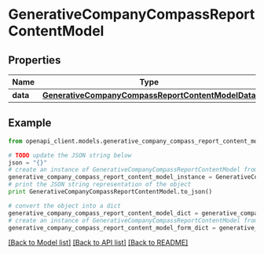 # GenerativeCompanyCompassReportContentModel


## Properties

Name | Type | Description | Notes
------------ | ------------- | ------------- | -------------
**data** | [**GenerativeCompanyCompassReportContentModelData**](GenerativeCompanyCompassReportContentModelData.md) |  | 

## Example

```python
from openapi_client.models.generative_company_compass_report_content_model import GenerativeCompanyCompassReportContentModel

# TODO update the JSON string below
json = "{}"
# create an instance of GenerativeCompanyCompassReportContentModel from a JSON string
generative_company_compass_report_content_model_instance = GenerativeCompanyCompassReportContentModel.from_json(json)
# print the JSON string representation of the object
print GenerativeCompanyCompassReportContentModel.to_json()

# convert the object into a dict
generative_company_compass_report_content_model_dict = generative_company_compass_report_content_model_instance.to_dict()
# create an instance of GenerativeCompanyCompassReportContentModel from a dict
generative_company_compass_report_content_model_form_dict = generative_company_compass_report_content_model.from_dict(generative_company_compass_report_content_model_dict)
```
[[Back to Model list]](../README.md#documentation-for-models) [[Back to API list]](../README.md#documentation-for-api-endpoints) [[Back to README]](../README.md)


